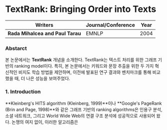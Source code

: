 # TextRank: Bringing Order into Texts

| Writers | Journal/Conference | Year |
|---------|--------------------|------|
| **Rada Mihalcea and Paul Tarau** | EMNLP | 2004 |

### Abstarct
본 논문에서는 **TextRank** 개념을 소개한다. TextRank는 텍스트 처리를 위한 그래프 기반의 ranking model이다. 특히, 본 논문에서는 키워드와 문장 추출을 위한 두 가지 혁신적인 비지도 학습 방법을 제안하며, 이전에 발표된 연구 결과와 벤치마크를 통해 비교했을 때, 더 나은 성능을 보여주었다.

### 1. Introduction

**Kleinberg's HITS algorithm (Kleinberg, 1999)**이나 **Google's PageRank (Brin and Page, 1998)**와 같은 그래프 기반의 ranking algorithms은 인용구 분석, 소셜 네트워크, 그리고 World Wide Web의 연결 구조 분석에 성공적으로 사용되어 왔다. 논쟁의 여지 없이, 이러한 알고리즘은
